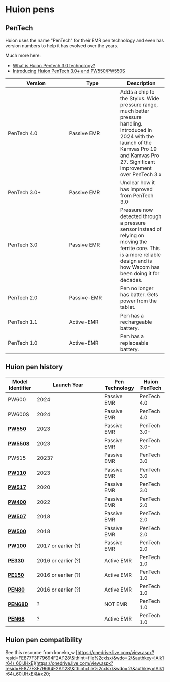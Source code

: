 # Huion pens

## PenTech

Huion uses the name "PenTech" for their EMR pen technology and even has version numbers to help it has evolved over the years.

Much more here:

* [What is Huion Pentech 3.0 technology?](https://support.huion.com/en/support/solutions/articles/44001952712-what-is-huion-pentech-3-0-technology-) &#x20;
* [Introducing Huion PenTech 3.0+ and PW550/PW550S](https://store.huion.com/posts/introducing-huion-pentech3.0+-pw550-pw550s) &#x20;

<table><thead><tr><th width="178">Version</th><th width="146">Type</th><th>Description</th></tr></thead><tbody><tr><td>PenTech 4.0</td><td>Passive EMR</td><td>Adds a chip to the Stylus. Wide pressure range, much better pressure handling. Introduced in 2024 with the launch of the Kamvas Pro 19 and Kamvas Pro 27. Significant improvement over PenTech 3.x</td></tr><tr><td>PenTech 3.0+</td><td>Passive EMR</td><td>Unclear how it has improved from PenTech 3.0</td></tr><tr><td>PenTech 3.0</td><td>Passive EMR</td><td>Pressure now detected through a pressure sensor instead of relying on moving the ferrite core. This is a more reliable design and is how Wacom has been doing it for decades.</td></tr><tr><td>PenTech 2.0</td><td>Passive-EMR</td><td>Pen no longer has batter. Gets power from the tablet.</td></tr><tr><td>PenTech 1.1</td><td>Active-EMR</td><td>Pen has a rechargeable battery.</td></tr><tr><td>PenTech 1.0</td><td>Active-EMR</td><td> Pen has a replaceable battery.</td></tr></tbody></table>

## Huion pen history

<table><thead><tr><th>Model Identifier</th><th width="197">Launch Year</th><th>Pen Technology</th><th>Huion PenTech</th></tr></thead><tbody><tr><td>PW600</td><td>2024</td><td>Passive EMR</td><td>PenTech 4.0</td></tr><tr><td>PW600S</td><td>2024</td><td>Passive EMR</td><td>PenTech 4.0</td></tr><tr><td><a href="https://store.huion.com/products/battery-free-pen-pw550"><strong>PW550</strong></a></td><td>2023</td><td>Passive EMR</td><td>PenTech 3.0+</td></tr><tr><td><a href="https://store.huion.com/products/battery-free-slim-pen-pw550s"><strong>PW550S</strong></a></td><td>2023</td><td>Passive EMR</td><td>PenTech 3.0+</td></tr><tr><td>PW515</td><td>2023?</td><td>Passive EMR</td><td>PenTech 3.0</td></tr><tr><td><a href="https://store.huion.com/products/battery-free-pen-pw110"><strong>PW110</strong></a></td><td>2023</td><td>Passive EMR</td><td>PenTech 3.0</td></tr><tr><td><a href="https://store.huion.com/products/battery-free-pen-pw517"><strong>PW517</strong></a></td><td>2020</td><td>Passive EMR</td><td>PenTech 3.0</td></tr><tr><td><a href="https://store.huion.com/products/battery-free-pen-pw400"><strong>PW400</strong></a></td><td>2022</td><td>Passive EMR</td><td>PenTech 2.0</td></tr><tr><td><a href="https://store.huion.com/products/battery-free-pen-pw507"><strong>PW507</strong></a></td><td>2018</td><td>Passive EMR</td><td>PenTech 2.0</td></tr><tr><td><a href="https://store.huion.com/products/battery-free-pen-pw500"><strong>PW500</strong></a></td><td>2018</td><td>Passive EMR</td><td>PenTech 2.0</td></tr><tr><td><a href="https://store.huion.com/products/battery-free-pen-pw100"><strong>PW100</strong></a></td><td>2017 or earlier (?)</td><td>Passive EMR</td><td>PenTech 2.0</td></tr><tr><td><a href="https://www.huion.us/products/huion-pe330-rechargeable-pen"><strong>PE330</strong> </a></td><td>2016 or earlier (?)</td><td>Active EMR</td><td>PenTech 1.0</td></tr><tr><td><a href="https://store.huion.com/products/battery-free-pen-pw500"><strong>PE150</strong> </a></td><td>2016 or earlier (?)</td><td>Active EMR</td><td>PenTech 1.0</td></tr><tr><td><a href="https://store.huion.com/products/battery-free-pen-pw500"><strong>PEN80</strong></a></td><td>2016 or earlier (?) </td><td>Active EMR</td><td>PenTech 1.0</td></tr><tr><td><a href="https://store.huion.com/products/battery-free-pen-pw500"><strong>PEN68D</strong></a></td><td>?</td><td>NOT EMR</td><td>PenTech 1.0</td></tr><tr><td><a href="https://store.huion.com/products/battery-free-pen-pw500"><strong>PEN68</strong></a></td><td>?</td><td>Active EMR</td><td>PenTech 1.0</td></tr></tbody></table>

## Huion pen compatibility

See this resource from koneko\_w [https://onedrive.live.com/view.aspx?resid=FE877F3F79694F2A!128\&ithint=file%2cxlsx\&wdo=2\&authkey=!AIk1r64\_60lJHxE](https://onedrive.live.com/view.aspx?resid=FE877F3F79694F2A!128\&ithint=file%2cxlsx\&wdo=2\&authkey=!AIk1r64\_60lJHxE)&#x20;

